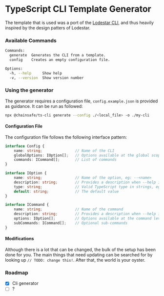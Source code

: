 # TypeScript CLI Template Generator

The template that is used was a port of the [Lodestar CLI](https://github.com/ChainSafe/lodestar/), and thus heavily inspired by the design patters of Lodestar.

### Available Commands

```bash
Commands:
  generate  Generates the CLI from a template.
  config    Creates an empty configuration file.

Options:
  -h, --help     Show help
  -v, --version  Show version number
```

### Using the generator
The generator requires a configuration file, `config.example.json` is provided as guidance. It can be run as followed:
```bash
npx @chainsafe/ts-cli generate --config ./<local_file> -o ./my-cli
```

#### Configuration File
The configuration file follows the following interface pattern:
```TypeScript
interface Config {
    name: string;               // Name of the CLI
    globalOptions: IOption[];   // Options available at the global scope
    commands: ICommand[];       // List of commands
}

interface IOption {             
    name: string;               // Name of the option, eg: --<name>
    description: string;        // Provides a description when --help is used
    type: string;               // Valid TypeScript type in strings, eg: number
    default: string;            // The default value
}

interface ICommand {
    name: string;               // Name of the command
    description: string;        // Provides a description when --help is used
    options: IOption[];         // Options available at the command level
    subCommands: ICommand[];    // Optional sub-commands
}
```

#### Modifications
Although there is a lot that can be changed, the bulk of the setup has been done for you. The main things that need updating can be searched for by looking up `// TODO: change this!`. After that, the world is your oyster.

### Roadmap
- [x] Cli generator
- [ ] ?